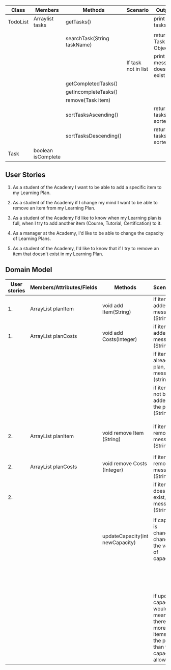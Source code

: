 | Class    | Members               | Methods                     | Scenario            | Output                       |
|----------|-----------------------|-----------------------------|---------------------|------------------------------|
| TodoList | Arraylist<Task> tasks | getTasks()                  |                     | print all tasks              |
|          |                       |                             |                     |                              |
|          |                       | searchTask(String taskName) |                     | return Task Object           |
|          |                       |                             | If task not in list | print message does not exist |
|          |                       | getCompletedTasks()         |                     |                              |
|          |                       | getIncompleteTasks()        |                     |                              |
|          |                       | remove(Task item)           |                     |                              |
|          |                       | sortTasksAscending()        |                     | return tasks sorted          |
|          |                       | sortTasksDescending()       |                     | return tasks sorted          |
| Task     | boolean isComplete    |                             |                     |                              |


## User Stories

1. As a student of the Academy I want to be able to add a specific item to my Learning Plan.

2. As a student of the Academy if I change my mind I want to be able to remove an item from my Learning Plan.

3. As a student of the Academy I'd like to know when my Learning plan is full, when I try to add another item (Course, Tutorial, Certification) to it.

4. As a manager at the Academy, I'd like to be able to change the capacity of Learning Plans.

5. As a student of the Academy, I'd like to know that if I try to remove an item that doesn't exist in my Learning Plan.

## Domain Model
| User stories | Members/Attributes/Fields     | Methods                         | Scenario's                                                                                      | Outcomes/Outputs                                                      |   |   |
|--------------|-------------------------------|---------------------------------|-------------------------------------------------------------------------------------------------|-----------------------------------------------------------------------|---|---|
| 1.           | ArrayList<String> planItem    | void add Item(String)           | if item is added, message (String)                                                              | print message(Item is added to your personal Learning PLan)           |   |   |
| 1.           | ArrayList<Integer> planCosts  | void add Costs(Integer)         | if item is added, message (String)                                                              | print message(These are the costs of your added Item)                 |   |   |
|              |                               |                                 | if item is already in plan, message (string)                                                    | print message (item already exist in your personal Learning Plan)     |   |   |
|              |                               |                                 | if item can not be added to the plan (String)                                                   |                                                                       |   |   |
|              |                               |                                 |                                                                                                 |                                                                       |   |   |
| 2.           | ArrayList<String> planItem    | void remove Item (String)       | if item is removed, message (String)                                                            | print message (This Item is removed from your personal Learning Plan) |   |   |
| 2.           | ArrayList<Integer> planCosts  | void remove Costs (Integer)     | if item is removed, message (String)                                                            | print message (This Costs has been removed)  update costs             |   |   |
| 2.           |                               |                                 | if item does not exist, message (String)                                                        | print message (This item can not be removed)                          |   |   |
|              |                               |                                 |                                                                                                 |                                                                       |   |   |
|              |                               | updateCapacity(int newCapacity) | if capacity is changed, change the value of capacity                                            | return true                                                           |   |   |
|              |                               |                                 |                                                                                                 | return false if attempt to change to 0 or negative number             |   |   |
|              |                               |                                 |                                                                                                 |                                                                       |   |   |
|              |                               |                                 | if updating capacity would mean that there are more items in the plan than the capacity allows. | return false and output message                                       |   |   |
